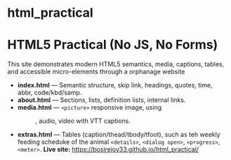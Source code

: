 # html_practical
# HTML5 Practical (No JS, No Forms)
This site demonstrates modern HTML5 semantics, media,
captions, tables, and accessible micro-elements through a orphanage website
- **index.html** — Semantic structure, skip link, headings,
quotes, time, abbr, code/kbd/samp.
- **about.html** — Sections, lists, definition lists, internal
links.
- **media.html** — `<picture>` responsive image, using <figure>, audio, video
with VTT captions.
- **extras.html** — Tables (caption/thead/tbody/tfoot), such as teh weekly feeding scheduke of the animal
`<details>`, `<dialog open>`, `<progress>`, `<meter>`.
**Live site:** https://bosirejoy33.github.io/html_practical/
